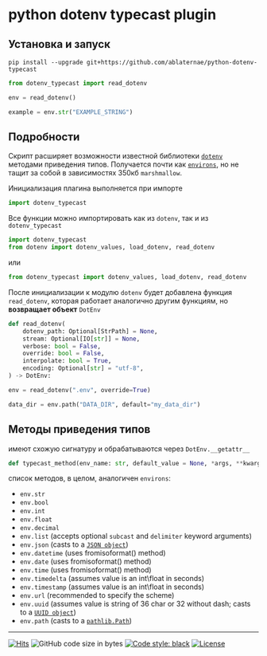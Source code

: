# python dotenv typecast plugin


## Установка и запуск

```console
pip install --upgrade git+https://github.com/ablaternae/python-dotenv-typecast
```
```python
from dotenv_typecast import read_dotenv

env = read_dotenv()

example = env.str("EXAMPLE_STRING")
```

## Подробности

Скрипт расширяет возможности известной библиотеки [`dotenv`](https://github.com/theskumar/python-dotenv) методами приведения типов.
Получается почти как [`environs`](https://github.com/sloria/environs), но не тащит за собой в зависимостях 350кб `marshmallow`.

Инициализация плагина выполняется при импорте
```python
import dotenv_typecast
```
Все функции можно импортировать как из `dotenv`, так и из `dotenv_typecast`
```python
import dotenv_typecast
from dotenv import dotenv_values, load_dotenv, read_dotenv
```
или
```python
from dotenv_typecast import dotenv_values, load_dotenv, read_dotenv
```

После инициализации к модулю `dotenv` будет добавлена функция `read_dotenv`, которая работает аналогично другим функциям, но __возвращает объект__ `DotEnv`
```python
def read_dotenv(
    dotenv_path: Optional[StrPath] = None,
    stream: Optional[IO[str]] = None,
    verbose: bool = False,
    override: bool = False,
    interpolate: bool = True,
    encoding: Optional[str] = "utf-8",
) -> DotEnv:
```

```python
env = read_dotenv(".env", override=True)

data_dir = env.path("DATA_DIR", default="my_data_dir")
```

## Методы приведения типов
имеют схожую сигнатуру и обрабатываются через `DotEnv.__getattr__`
```python
def typecast_method(env_name: str, default_value = None, *args, **kwargs) -> Any
```
список методов, в целом, аналогичен `environs`:
- `env.str`
- `env.bool`
- `env.int`
- `env.float`
- `env.decimal`
- `env.list` (accepts optional `subcast` and `delimiter` keyword arguments)
- `env.json` (casts to a [`JSON object`](https://docs.python.org/3/library/json.html))
- `env.datetime` (uses fromisoformat() method)
- `env.date` (uses fromisoformat() method)
- `env.time` (uses fromisoformat() method)
- `env.timedelta` (assumes value is an int\float in seconds)
- `env.timestamp` (assumes value is an int\float in seconds)
- `env.url` (recommended to specify the scheme)
- `env.uuid` (assumes value is string of 36 char or 32 without dash; casts to a [`UUID object`](https://docs.python.org/3/library/uuid.html))
- `env.path` (casts to a [`pathlib.Path`](https://docs.python.org/3/library/pathlib.html))

-----
<!-- ![GitHub Repo stars](https://img.shields.io/github/stars/ablaternae/python-dotenv-typecast)
![GitHub watchers](https://img.shields.io/github/watchers/ablaternae/python-dotenv-typecast) -->
[![Hits](https://hits.sh/github.com/ablaternae/python-dotenv-typecast.svg)](https://hits.sh/github.com/ablaternae/python-dotenv-typecast/)
![GitHub code size in bytes](https://img.shields.io/github/languages/code-size/ablaternae/python-dotenv-typecast)
[![Code style: black](https://img.shields.io/badge/code%20style-black-ccc.svg)](https://github.com/psf/black)
[![License](https://img.shields.io/badge/License-BSD%203--Clause-green.svg)](https://opensource.org/licenses/BSD-3-Clause)

